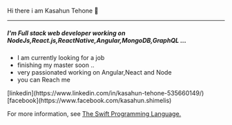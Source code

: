 Hi there i am Kasahun Tehone 🤜

 - - - -

<h5>I'm Full stack web developer working on NodeJs,React.js,ReactNative,Angular,MongoDB,GraphQL ...</h5>
<ul>
 <li>I am currently looking for a job
 </li> <li>finishing my master soon ..
 </li> <li>very passionated working on Angular,Neact and Node
 </li> <li>you can Reach me 
 </li> 
</ul>
[linkedin](https://www.linkedin.com/in/kasahun-tehone-535660149/)
[facebook](https://www.facebook.com/kasahun.shimelis) 
 




  For more information, see [The Swift Programming Language.](http://developer.apple.com/library/ios/documentation/Swift/Conceptual/Swift_Programming_Language/)
 
